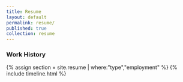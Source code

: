 ```yaml
---
title: Resume
layout: default
permalink: resume/
published: true
collection: resume
---
```

  <div class="container-fluid" style="max-width: 1200px; font-size: 14px">
    <div class="row-fluid">
      <div class="col-md-8">
        <h3 class="title with-icon"><span class="glyphicon glyphicon-plane cat-title"></span>Work History</h3>
        {% assign section = site.resume | where:"type","employment" %}
        {% include timeline.html %}
      </div>
    </div>
  </div>
